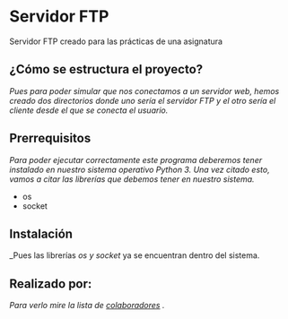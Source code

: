 # Servidor FTP
Servidor FTP creado para las prácticas de una asignatura

## ¿Cómo se estructura el proyecto?
_Pues para poder simular que nos conectamos a un servidor web, hemos creado dos directorios donde uno sería el servidor FTP
y el otro sería el cliente desde el que se conecta el usuario._

## Prerrequisitos
_Para poder ejecutar correctamente este programa deberemos tener instalado en nuestro sistema operativo Python 3.
Una vez citado esto, vamos a citar las librerías que debemos tener en nuestro sistema._
* os
* socket

## Instalación
_Pues las librerías *os y socket* ya se encuentran dentro del sistema.

## Realizado por:
_Para verlo mire la lista de [colaboradores](https://github.com/PaCoders/Hotel-dulce-hotel/graphs/contributors) ._
